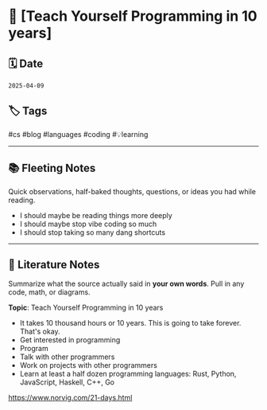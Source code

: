 # 📘 [Teach Yourself Programming in 10 years]

## 🗓 Date
`2025-04-09`

## 🏷 Tags
#cs #blog #languages #coding #💡learning

---

## 📚 Fleeting Notes
Quick observations, half-baked thoughts, questions, or ideas you had while reading.

- I should maybe be reading things more deeply
- I should maybe stop vibe coding so much
- I should stop taking so many dang shortcuts

---

## 🧠 Literature Notes
Summarize what the source actually said in **your own words**. Pull in any code, math, or diagrams.

**Topic**: Teach Yourself Programming in 10 years
- It takes 10 thousand hours or 10 years.  This is going to take forever.  That's okay.  
- Get interested in programming
- Program
- Talk with other programmers
- Work on projects with other programmers
- Learn at least a half dozen programming languages: Rust, Python, JavaScript, Haskell, C++, Go

https://www.norvig.com/21-days.html